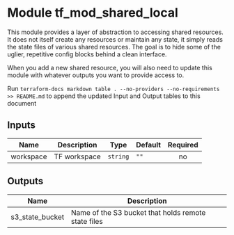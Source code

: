 # Module tf_mod_shared_local

This module provides a layer of abstraction to accessing shared resources. It does not itself create any resources or maintain any state, it simply reads the state files of various shared resources. The goal is to hide some of the uglier, repetitive config blocks behind a clean interface.

When you add a new shared resource, you will also need to update this module with whatever outputs you want to provide access to.

Run `terraform-docs markdown table . --no-providers --no-requirements >> README.md` to append the updated Input and Output tables to this document

## Inputs

| Name | Description | Type | Default | Required |
|------|-------------|------|---------|:--------:|
| workspace | TF workspace | `string` | `""` | no |

## Outputs

| Name | Description |
|------|-------------|
| s3\_state\_bucket | Name of the S3 bucket that holds remote state files |
